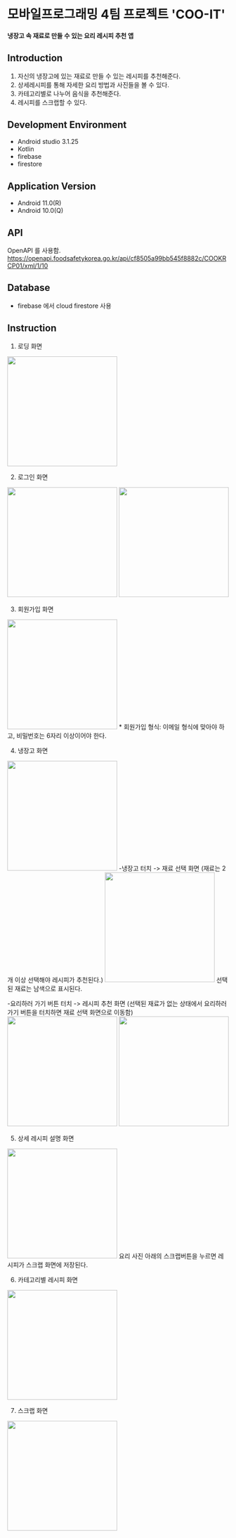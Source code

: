# 모바일프로그래밍 4팀 프로젝트 'COO-IT'
#### 냉장고 속 재료로 만들 수 있는 요리 레시피 추천 앱
## Introduction
1. 자신의 냉장고에 있는 재료로 만들 수 있는 레시피를 추천해준다.
2. 상세레시피를 통해 자세한 요리 방법과 사진들을 볼 수 있다. 
3. 카테고리별로 나누어 음식을 추천해준다.
4. 레시피를 스크랩할 수 있다.
## Development Environment
+ Android studio 3.1.25
+ Kotlin
+ firebase
+ firestore
## Application Version
+ Android 11.0(R)
+ Android 10.0(Q)
## API 
OpenAPI 를 사용함. 
<https://openapi.foodsafetykorea.go.kr/api/cf8505a99bb545f8882c/COOKRCP01/xml/1/10> 
## Database 
+ firebase 에서 cloud firestore 사용
## Instruction
1. 로딩 화면
<img src="https://user-images.githubusercontent.com/66251759/143869910-3314aace-499d-45f2-ab6b-a0a7fa873071.png" width="250"/>

2. 로그인 화면
<img src="https://user-images.githubusercontent.com/66251759/143869936-28131e4d-f5e7-4f3f-94a2-65c6f4e344a2.png" width="250"/>
<img src="https://user-images.githubusercontent.com/66251759/143870014-bc26cf01-cab4-4418-b90c-04b5fe039272.png" width="250"/>

3. 회원가입 화면
<img src="https://user-images.githubusercontent.com/66251759/143870032-523376c7-d955-482b-8b77-586792724363.png" width="250"/>
* 회원가입 형식: 이메일 형식에 맞아야 하고, 비밀번호는 6자리 이상이어야 한다.


4. 냉장고 화면
<img src="https://user-images.githubusercontent.com/66251759/143870056-c9193dd9-81c4-4c43-ba31-c9d9a47785c6.png" width="250"/>
 -냉장고 터치 -> 재료 선택 화면 (재료는 2개 이상 선택해야 레시피가 추천된다.)
<img src="https://user-images.githubusercontent.com/66251759/143870137-b4d8f446-2a33-40c8-bb75-bff9dce68858.png" width="250"/>
 선택된 재료는 남색으로 표시된다.

 -요리하러 가기 버튼 터치 -> 레시피 추천 화면 (선택된 재료가 없는 상태에서 요리하러 가기 버튼을 터치하면 재료 선택 화면으로 이동함)
<img src="https://user-images.githubusercontent.com/66251759/143870203-040a70cc-6b5e-4d08-b2e2-0c38cfda2996.png" width="250"/>
<img src="https://user-images.githubusercontent.com/66251759/143870229-5725105f-c694-432a-a08b-893210a4c11c.png" width="250"/>

5. 상세 레시피 설명 화면
<img src="(https://user-images.githubusercontent.com/66251759/143870337-bd4a23ca-4301-40ff-bcde-d5de028ff18f.png" width="250"/>
요리 사진 아래의 스크랩버튼을 누르면 레시피가 스크랩 화면에 저장된다.

6. 카테고리별 레시피 화면
<img src="(https://user-images.githubusercontent.com/66251759/143870296-4c1d4dcc-3669-4a40-9723-86f5e5e5e44c.png" width="250"/>

7. 스크랩 화면
<img src="(https://user-images.githubusercontent.com/66251759/143870366-bc7491f2-d7ef-4faa-9495-009014aee8ab.png" width="250"/>
